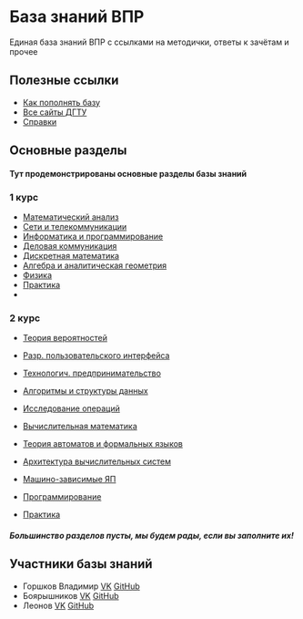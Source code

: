 # База знаний ВПР

Единая база знаний ВПР с ссылками на методички, ответы к зачётам и прочее

## Полезные ссылки

- [Как пополнять базу](/howto.md)
- [Все сайты ДГТУ](/allsite.md)
- [Справки](/spravki.md)

## Основные разделы

#### Тут продемонстрированы основные разделы базы знаний 

### 1 курс
- [Математический анализ](/items/matanal/menu.md)
- [Сети и телекоммуникации](/items/seti/README.md)
- [Информатика и программирование](/items/inf1/main.md)
- [Деловая коммуникация](/items/delkom/README.md)
- [Дискретная математика](/items/discrete/README.md)
- [Алгебра и аналитическая геометрия](/items/algem/README.md)
- [Физика](/items/physics/README.md)
- [Практика](/items/pract1/README.md)
- 
### 2 курс
- [Теория вероятностей](/items/teorver/README.md)
- [Разр. пользовательского интерфейса](/items/dui/README.md)
- [Технологич. предпринимательство](/items/techpred/README.md)
- [Алгоритмы и структуры данных](/items/algstr/README.md)

- [Исследование операций](/items/expop/README.md)
- [Вычислительная математика](/items/vychmat/README.md)
- [Теория автоматов и формальных языков](/items/teorof/README.md)
- [Архитектура вычислительных систем](/items/avys/README.md)
- [Машино-зависимые ЯП](/items/mzyp/README.md)
- [Программирование](/items/prog2/README.md)
- [Практика](/items/pract2/README.md)

##### Большинство разделов пусты, мы будем рады, если вы заполните их!

## Участники базы знаний

- Горшков Владимир [VK](https://vk.com/wkeep) [GitHub](https://github.com/whitekeep)
- Боярышников [VK](https://vk.com/jkearnsl) [GitHub](https://github.com/jkearnsl)
- Леонов [VK](https://vk.com/mxsleo) [GitHub](https://github.com/mxsleo)
